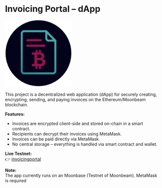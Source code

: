 # Invoicing Portal – dApp

<img src="public/invoicingPortal.png" alt="Invoicing Portal Logo" width="220" />

This project is a decentralized web application (dApp) for securely creating, encrypting, sending, and paying invoices on the Ethereum/Moonbeam blockchain.

**Features:**
- Invoices are encrypted client-side and stored on-chain in a smart contract.
- Recipients can decrypt their invoices using MetaMask.
- Invoices can be paid directly via MetaMask.
- No central storage – everything is handled via smart contract and wallet.

**Live Testnet:**  
👉 [invoicingportal](https://invoicingportal.netlify.app)

**Note:**  
The app currently runs on an Moonbase (Testnet of Moonbeam). MetaMask is required